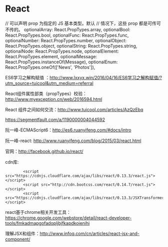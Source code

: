 # React
// 可以声明 prop 为指定的 JS 基本类型。默认
// 情况下，这些 prop 都是可传可不传的。
    optionalArray: React.PropTypes.array,
    optionalBool: React.PropTypes.bool,
    optionalFunc: React.PropTypes.func,
    optionalNumber: React.PropTypes.number,
    optionalObject: React.PropTypes.object,
    optionalString: React.PropTypes.string,
    optionalNode: React.PropTypes.node,
    optionalElement: React.PropTypes.element,
    optionalMessage: React.PropTypes.instanceOf(Message),
    optionalEnum: React.PropTypes.oneOf(['News', 'Photos']),

ES6学习之解构赋值 ：http://www.lxxyx.win/2016/04/16/ES6学习之解构赋值/?utm_source=tuicool&utm_medium=referral

React组件属性部类（propTypes）校验：http://www.myexception.cn/web/2016594.html

React 组件之间如何交流：http://www.tuicool.com/articles/AzQzEbq

https://segmentfault.com/a/1190000004044592

阮一峰-ECMAScript6：http://es6.ruanyifeng.com/#docs/intro

阮一峰-react: http://www.ruanyifeng.com/blog/2015/03/react.html

官网：http://facebook.github.io/react/

cdn库:

            <script src="https://cdnjs.cloudflare.com/ajax/libs/react/0.13.3/react.js"></script>
            <script src="http://cdn.bootcss.com/react/0.14.7/react.js"></script>
            <script src="https://cdnjs.cloudflare.com/ajax/libs/react/0.13.3/JSXTransformer.js"></script>

react基于chrome相关开发工具：
https://chrome.google.com/webstore/detail/react-developer-tools/fmkadmapgofadopljbjfkapdkoienihi

理解JSX和组件：http://www.infoq.com/cn/articles/react-jsx-and-component/
